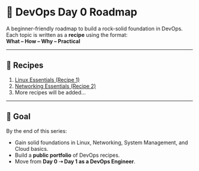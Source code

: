 # 🚀 DevOps Day 0 Roadmap

A beginner-friendly roadmap to build a rock-solid foundation in DevOps.  
Each topic is written as a **recipe** using the format:  
**What – How – Why – Practical**

---

## 📖 Recipes

1. [Linux Essentials (Recipe 1)](https://github.com/NewAi25/devops-day0-roadmap/blob/37ea39970096de18bc8c10f14b67dcc2a1d41a5b/1.DAY-1-LINUX.docx)
2. [Networking Essentials (Recipe 2)](https://github.com/NewAi25/devops-day0-roadmap/blob/cc5e6155373a46d24ce04330f409c57a7bd7b4a4/2.%20DAY-2-NETWORKING.docx)
3. More recipes will be added...

---

## 🎯 Goal
By the end of this series:
- Gain solid foundations in Linux, Networking, System Management, and Cloud basics.
- Build a **public portfolio** of DevOps recipes.
- Move from **Day 0 ➝ Day 1 as a DevOps Engineer**.

